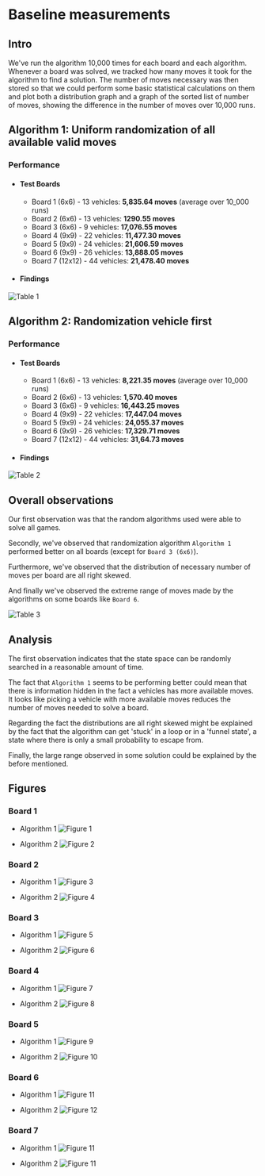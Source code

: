# Baseline measurements

## Intro

We've run the algorithm 10,000 times for each board and each algorithm. Whenever a board was solved, we tracked how many moves it took for the algorithm to find a solution. The number of moves necessary was then stored so that we could perform some basic statistical calculations on them and plot both a distribution graph and a graph of the sorted list of number of moves, showing the difference in the number of moves over 10,000 runs.

## Algorithm 1: Uniform randomization of all available valid moves

### Performance

- #### Test Boards
    - Board 1 (6x6) - 13 vehicles: **5,835.64 moves** (average over 10_000 runs)
    - Board 2 (6x6) - 13 vehicles: **1290.55 moves**
    - Board 3 (6x6) - 9 vehicles: **17,076.55 moves**
    - Board 4 (9x9) - 22 vehicles: **11,477.30 moves**
    - Board 5 (9x9) - 24 vehicles: **21,606.59 moves**
    - Board 6 (9x9) - 26 vehicles: **13,888.05 moves**
    - Board 7 (12x12) - 44 vehicles: **21,478.40 moves**

- #### Findings
![Table 1](images/Baseline_table_all_available_moves.png)


## Algorithm 2: Randomization vehicle first

### Performance

- #### Test Boards
    - Board 1 (6x6) - 13 vehicles: **8,221.35 moves** (average over 10_000 runs)
    - Board 2 (6x6) - 13 vehicles: **1,570.40 moves**
    - Board 3 (6x6) - 9 vehicles: **16,443.25 moves**
    - Board 4 (9x9) - 22 vehicles: **17,447.04 moves**
    - Board 5 (9x9) - 24 vehicles: **24,055.37 moves**
    - Board 6 (9x9) - 26 vehicles: **17,329.71 moves**
    - Board 7 (12x12) - 44 vehicles: **31,64.73 moves**

- #### Findings
![Table 2](images/Baseline_table_vehicle_first.png)


## Overall observations

Our first observation was that the random algorithms used were able to solve all games.

Secondly, we've observed that randomization algorithm `Algorithm 1` performed better on all boards (except for `Board 3 (6x6)`).

Furthermore, we've observed that the distribution of necessary number of moves per board are all right skewed.

And finally we've observed the extreme range of moves made by the algorithms on some boards like `Board 6`.

![Table 3](images/Baseline_table_relative_difference.png)


## Analysis

The first observation indicates that the state space can be randomly searched in a reasonable amount of time.

The fact that `Algorithm 1` seems to be performing better could mean that there is information hidden in the fact a vehicles has more available moves. It looks like picking a vehicle with more available moves reduces the number of moves needed to solve a board.

Regarding the fact the distributions are all right skewed might be explained by the fact that the algorithm can get 'stuck' in a loop or in a 'funnel state', a state where there is only a small probability to escape from.

Finally, the large range observed in some solution could be explained by the before mentioned.


## Figures

### Board 1

- Algorithm 1
  ![Figure 1](images/RushHour6x6_1_baseline_all_available.png)

- Algorithm 2
  ![Figure 2](images/RushHour6x6_1_baseline_vehicle_first.png)


### Board 2
- Algorithm 1
  ![Figure 3](images/RushHour6x6_2_baseline_all_available.png)

- Algorithm 2
  ![Figure 4](images/RushHour6x6_2_baseline_vehicle_first.png)


### Board 3
- Algorithm 1
  ![Figure 5](images/RushHour6x6_3_baseline_all_available.png)

- Algorithm 2
  ![Figure 6](images/RushHour6x6_3_baseline_vehicle_first.png)


### Board 4
- Algorithm 1
  ![Figure 7](images/RushHour9x9_4_baseline_all_available.png)

- Algorithm 2
  ![Figure 8](images/RushHour9x9_4_baseline_vehicle_first.png)


### Board 5
- Algorithm 1
  ![Figure 9](images/RushHour9x9_5_baseline_all_available.png)

- Algorithm 2
  ![Figure 10](images/RushHour9x9_5_baseline_vehicle_first.png)


### Board 6
- Algorithm 1
  ![Figure 11](images/RushHour9x9_6_baseline_all_available.png)

- Algorithm 2
  ![Figure 12](images/RushHour9x9_6_baseline_vehicle_first.png)


### Board 7
- Algorithm 1
  ![Figure 11](images/RushHour12x12_7_baseline_all_available.png)

- Algorithm 2
  ![Figure 11](images/RushHour12x12_7_baseline_vehicle_first.png)

